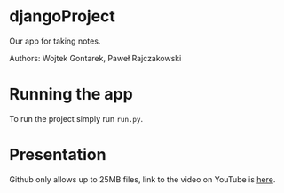 # djangoProject

Our app for taking notes. 

Authors: Wojtek Gontarek, Paweł Rajczakowski

# Running the app
To run the project simply run `run.py`.

# Presentation
Github only allows up to 25MB files, link to the video on YouTube is [here](https://youtu.be/IXCSXF6xn8A).
